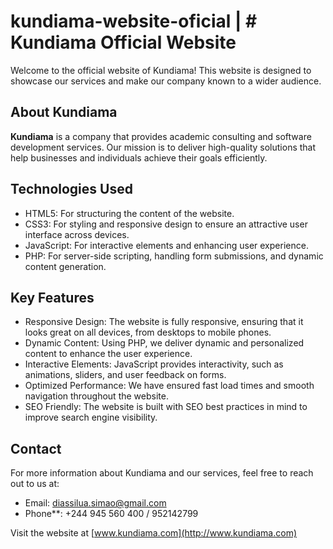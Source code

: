 # kundiama-website-oficial | # Kundiama Official Website

Welcome to the official website of Kundiama! 
This website is designed to showcase our services and make our company known to a wider audience.

## About Kundiama

**Kundiama** is a company that provides academic consulting and software development services. 
Our mission is to deliver high-quality solutions that help businesses and individuals achieve their goals efficiently.

## Technologies Used

- HTML5: For structuring the content of the website.
- CSS3: For styling and responsive design to ensure an attractive user interface across devices.
- JavaScript: For interactive elements and enhancing user experience.
- PHP: For server-side scripting, handling form submissions, and dynamic content generation.

## Key Features

- Responsive Design: The website is fully responsive, ensuring that it looks great on all devices, from desktops to mobile phones.
- Dynamic Content: Using PHP, we deliver dynamic and personalized content to enhance the user experience.
- Interactive Elements: JavaScript provides interactivity, such as animations, sliders, and user feedback on forms.
- Optimized Performance: We have ensured fast load times and smooth navigation throughout the website.
- SEO Friendly: The website is built with SEO best practices in mind to improve search engine visibility.

## Contact

For more information about Kundiama and our services, feel free to reach out to us at:
- Email: diassilua.simao@gmail.com
- Phone**: +244 945 560 400 / 952142799

Visit the website at [www.kundiama.com](http://www.kundiama.com)

